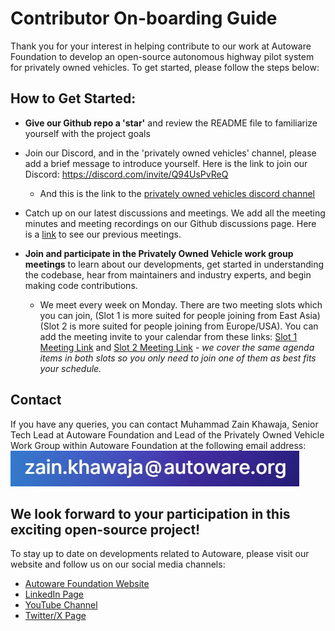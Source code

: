 # Contributor On-boarding Guide

Thank you for your interest in helping contribute to our work at Autoware Foundation to develop an open-source autonomous highway pilot system for privately owned vehicles. To get started, please follow the steps below:

## How to Get Started:
- **Give our Github repo a 'star'** and review the README file to familiarize yourself with the project goals

- Join our Discord, and in the 'privately owned vehicles' channel, please add a brief message to introduce yourself. Here is the link to join our Discord: https://discord.com/invite/Q94UsPvReQ
  - And this is the link to the [privately owned vehicles discord channel](https://discord.com/channels/953808765935816715/1301551216740012113)

- Catch up on our latest discussions and meetings. We add all the meeting minutes and meeting recordings on our Github discussions page. Here is a [link](https://github.com/orgs/autowarefoundation/discussions/categories/working-group-meetings?discussions_q=is%3Aopen+category%3A%22Working+group+meetings%22+label%3Ameeting%3Aprivately-owned-vehicle-wg) to see our previous meetings.

- **Join and participate in the Privately Owned Vehicle work group meetings** to learn about our developments, get started in understanding the codebase, hear from maintainers and industry experts, and begin making code contributions.
  - We meet every week on Monday. There are two meeting slots which you can join, (Slot 1 is more suited for people joining from East Asia) (Slot 2 is more suited for people joining from Europe/USA). You can add the meeting invite to your calendar from these links: [Slot 1 Meeting Link](https://www.google.com/calendar/event?eid=MzlmZDZvNjhjZ3FwOXZkMjc4cHZqbHBhaDhfMjAyNDExMThUMDQzMDAwWiBhdXRvd2FyZS5vcmdfNmxvbDBobzVmdDAyMTdoOGM2MHBpMWZtMzBAZw) and [Slot 2 Meeting Link](https://www.google.com/calendar/event?eid=aG0yMWUzNXU1N2JxYW9wMHZkb2lncmg5bGNfMjAyNDExMThUMTYwMDAwWiBhdXRvd2FyZS5vcmdfNmxvbDBobzVmdDAyMTdoOGM2MHBpMWZtMzBAZw) - *we cover the same agenda items in both slots so you only need to join one of them as best fits your schedule.*

## Contact
If you have any queries, you can contact Muhammad Zain Khawaja, Senior Tech Lead at Autoware Foundation and Lead of the Privately Owned Vehicle Work Group within Autoware Foundation at the following email address:
![Email](Media/Email.jpg) 

## We look forward to your participation in this exciting open-source project!
To stay up to date on developments related to Autoware, please visit our website and follow us on our social media channels:
- [Autoware Foundation Website](https://autoware.org/)
- [LinkedIn Page](https://www.linkedin.com/company/the-autoware-foundation/) 
- [YouTube Channel](https://www.youtube.com/@autowarefoundation)
- [Twitter/X Page](https://twitter.com/AutowareFdn)

